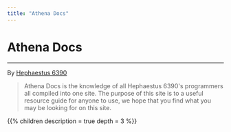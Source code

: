 ```yaml
---
title: "Athena Docs"
---
```


# Athena Docs
---
By [Hephaestus 6390](https://frc6390.ca)

> Athena Docs is the knowledge of all Hephaestus 6390's programmers all compiled into one site. The purpose of this site is to a useful resource guide for anyone to use, we hope that you find what you may be looking for on this site.

{{% children description = true depth = 3 %}}


